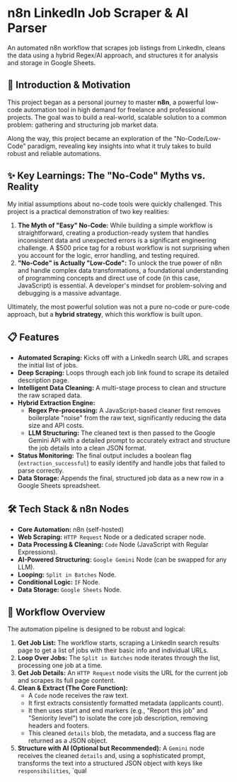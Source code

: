 # n8n LinkedIn Job Scraper & AI Parser

An automated n8n workflow that scrapes job listings from LinkedIn, cleans the data using a hybrid Regex/AI approach, and structures it for analysis and storage in Google Sheets.

## 🚀 Introduction & Motivation

This project began as a personal journey to master **n8n**, a powerful low-code automation tool in high demand for freelance and professional projects. The goal was to build a real-world, scalable solution to a common problem: gathering and structuring job market data.

Along the way, this project became an exploration of the "No-Code/Low-Code" paradigm, revealing key insights into what it truly takes to build robust and reliable automations.

## ✨ Key Learnings: The "No-Code" Myths vs. Reality

My initial assumptions about no-code tools were quickly challenged. This project is a practical demonstration of two key realities:

1.  **The Myth of "Easy" No-Code:** While building a simple workflow is straightforward, creating a production-ready system that handles inconsistent data and unexpected errors is a significant engineering challenge. A $500 price tag for a robust workflow is not surprising when you account for the logic, error handling, and testing required.
2.  **"No-Code" is Actually "Low-Code":** To unlock the true power of n8n and handle complex data transformations, a foundational understanding of programming concepts and direct use of code (in this case, JavaScript) is essential. A developer's mindset for problem-solving and debugging is a massive advantage.

Ultimately, the most powerful solution was not a pure no-code or pure-code approach, but a **hybrid strategy**, which this workflow is built upon.

## 📋 Features

-   **Automated Scraping:** Kicks off with a LinkedIn search URL and scrapes the initial list of jobs.
-   **Deep Scraping:** Loops through each job link found to scrape its detailed description page.
-   **Intelligent Data Cleaning:** A multi-stage process to clean and structure the raw scraped data.
-   **Hybrid Extraction Engine:**
    -   **Regex Pre-processing:** A JavaScript-based cleaner first removes boilerplate "noise" from the raw text, significantly reducing the data size and API costs.
    -   **LLM Structuring:** The cleaned text is then passed to the Google Gemini API with a detailed prompt to accurately extract and structure the job details into a clean JSON format.
-   **Status Monitoring:** The final output includes a boolean flag (`extraction_successful`) to easily identify and handle jobs that failed to parse correctly.
-   **Data Storage:** Appends the final, structured job data as a new row in a Google Sheets spreadsheet.

## 🛠️ Tech Stack & n8n Nodes

-   **Core Automation:** n8n (self-hosted)
-   **Web Scraping:** `HTTP Request` Node or a dedicated scraper node.
-   **Data Processing & Cleaning:** `Code` Node (JavaScript with Regular Expressions).
-   **AI-Powered Structuring:** `Google Gemini` Node (can be swapped for any LLM).
-   **Looping:** `Split in Batches` Node.
-   **Conditional Logic:** `IF` Node.
-   **Data Storage:** `Google Sheets` Node.

## 🌊 Workflow Overview

The automation pipeline is designed to be robust and logical:

1.  **Get Job List:** The workflow starts, scraping a LinkedIn search results page to get a list of jobs with their basic info and individual URLs.
2.  **Loop Over Jobs:** The `Split in Batches` node iterates through the list, processing one job at a time.
3.  **Get Job Details:** An `HTTP Request` node visits the URL for the current job and scrapes its full page content.
4.  **Clean & Extract (The Core Function):**
    -   A `Code` node receives the raw text.
    -   It first extracts consistently formatted metadata (applicants count).
    -   It then uses start and end markers (e.g., "Report this job" and "Seniority level") to isolate the core job description, removing headers and footers.
    -   This cleaned `details` blob, the metadata, and a success flag are returned as a JSON object.
5.  **Structure with AI (Optional but Recommended):** A `Gemini` node receives the cleaned `details` and, using a sophisticated prompt, transforms the text into a structured JSON object with keys like `responsibilities`, `qual
